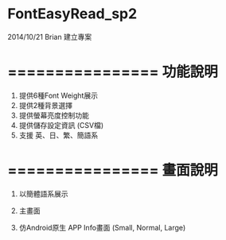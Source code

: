 FontEasyRead_sp2
================

2014/10/21   Brian   建立專案


================
   功能說明
================
1. 提供6種Font Weight展示
2. 提供2種背景選擇
3. 提供螢幕亮度控制功能
4. 提供儲存設定資訊 (CSV檔)
5. 支援 英、日、繁、簡語系

================
   畫面說明
================
1. 以簡體語系展示
2. 主畫面

3. 仿Android原生 APP Info畫面
(Small, Normal, Large)

